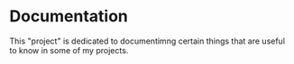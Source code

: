 # Documentation

This "project" is dedicated to documentimng certain things that are useful
to know in some of my projects.


